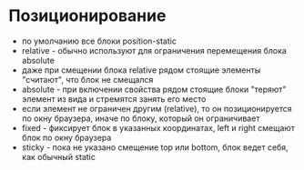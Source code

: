 # Позиционирование
- по умолчанию все блоки position-static
- relative - обычно используют для ограничения перемещения блока absolute
 - даже при смещении блока relative рядом стоящие элементы "считают", что блок не смещался
- absolute -  при включении свойства рядом стоящие блоки "теряют" элемент из вида и стремятся занять его место
 - если элемент не ограничен другим (relative), то он позиционируется по окну браузера, иначе по блоку, который он ограничивает
- fixed - фиксирует блок в указанных координатах, left и right смещают блок по окну браузера
- sticky - пока не указано смещение top или bottom, блок ведет себя, как обычный static 
